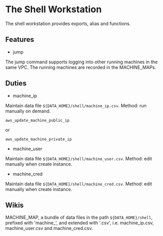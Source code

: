 # The Shell Workstation

The shell workstation provides exports, alias and functions.


## Features
* jump

The jump command supports logging into other running machines in the same VPC. The running machines are recorded in the MACHINE_MAPs.


## Duties
* machine_ip

Maintain data file `${DATA_HOME}/shell/machine_ip.csv`.
Method: run manually on demand.

```shell
aws_update_machine_public_ip
```

or

```shell
aws_update_machine_private_ip
```


* machine_user

Maintain data file `${DATA_HOME}/shell/machine_user.csv`.
Method: edit manually when create instance.

* machine_cred

Maintain data file `${DATA_HOME}/shell/machine_cred.csv`.
Method: edit manually when create instance.


## Wikis

MACHINE_MAP, a bundle of data files in the path `${DATA_HOME}/shell`, prefixed with 'machine_', and extended with '.csv', i.e. machine_ip.csv, machine_user.csv and machine_cred.csv.
